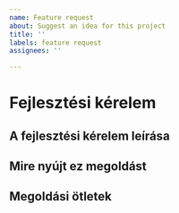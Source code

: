 ```yaml
---
name: Feature request
about: Suggest an idea for this project
title: ''
labels: feature request
assignees: ''

---
```

# Fejlesztési kérelem

**A fejlesztési kérelem leírása**
-

**Mire nyújt ez megoldást**
-

**Megoldási ötletek**
-
